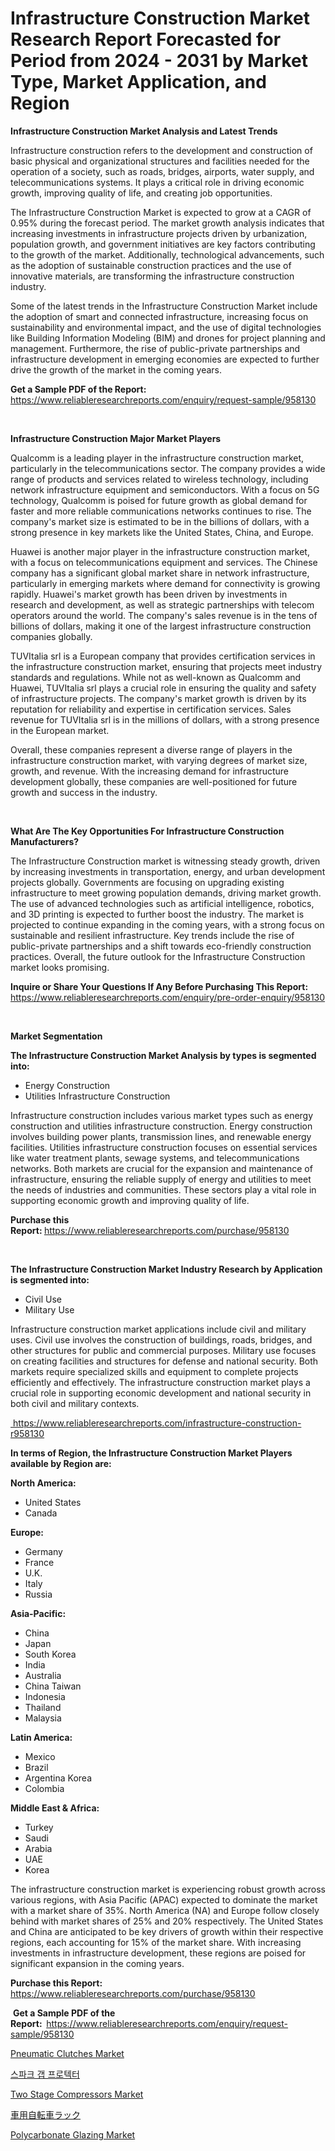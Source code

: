 <p><h1>Infrastructure Construction Market Research Report Forecasted for Period from 2024 -  2031 by Market Type, Market Application, and Region</h1></p><p><strong>Infrastructure Construction Market Analysis and Latest Trends</strong></p>
<p><p>Infrastructure construction refers to the development and construction of basic physical and organizational structures and facilities needed for the operation of a society, such as roads, bridges, airports, water supply, and telecommunications systems. It plays a critical role in driving economic growth, improving quality of life, and creating job opportunities.</p><p>The Infrastructure Construction Market is expected to grow at a CAGR of 0.95% during the forecast period. The market growth analysis indicates that increasing investments in infrastructure projects driven by urbanization, population growth, and government initiatives are key factors contributing to the growth of the market. Additionally, technological advancements, such as the adoption of sustainable construction practices and the use of innovative materials, are transforming the infrastructure construction industry.</p><p>Some of the latest trends in the Infrastructure Construction Market include the adoption of smart and connected infrastructure, increasing focus on sustainability and environmental impact, and the use of digital technologies like Building Information Modeling (BIM) and drones for project planning and management. Furthermore, the rise of public-private partnerships and infrastructure development in emerging economies are expected to further drive the growth of the market in the coming years.</p></p>
<p><strong>Get a Sample PDF of the Report:&nbsp;</strong> <a href="https://www.reliableresearchreports.com/enquiry/request-sample/958130">https://www.reliableresearchreports.com/enquiry/request-sample/958130</a></p>
<p>&nbsp;</p>
<p><strong>Infrastructure Construction Major Market Players</strong></p>
<p><p>Qualcomm is a leading player in the infrastructure construction market, particularly in the telecommunications sector. The company provides a wide range of products and services related to wireless technology, including network infrastructure equipment and semiconductors. With a focus on 5G technology, Qualcomm is poised for future growth as global demand for faster and more reliable communications networks continues to rise. The company's market size is estimated to be in the billions of dollars, with a strong presence in key markets like the United States, China, and Europe.</p><p>Huawei is another major player in the infrastructure construction market, with a focus on telecommunications equipment and services. The Chinese company has a significant global market share in network infrastructure, particularly in emerging markets where demand for connectivity is growing rapidly. Huawei's market growth has been driven by investments in research and development, as well as strategic partnerships with telecom operators around the world. The company's sales revenue is in the tens of billions of dollars, making it one of the largest infrastructure construction companies globally.</p><p>TUVItalia srl is a European company that provides certification services in the infrastructure construction market, ensuring that projects meet industry standards and regulations. While not as well-known as Qualcomm and Huawei, TUVItalia srl plays a crucial role in ensuring the quality and safety of infrastructure projects. The company's market growth is driven by its reputation for reliability and expertise in certification services. Sales revenue for TUVItalia srl is in the millions of dollars, with a strong presence in the European market.</p><p>Overall, these companies represent a diverse range of players in the infrastructure construction market, with varying degrees of market size, growth, and revenue. With the increasing demand for infrastructure development globally, these companies are well-positioned for future growth and success in the industry.</p></p>
<p>&nbsp;</p>
<p><strong>What Are The Key Opportunities For Infrastructure Construction Manufacturers?</strong></p>
<p><p>The Infrastructure Construction market is witnessing steady growth, driven by increasing investments in transportation, energy, and urban development projects globally. Governments are focusing on upgrading existing infrastructure to meet growing population demands, driving market growth. The use of advanced technologies such as artificial intelligence, robotics, and 3D printing is expected to further boost the industry. The market is projected to continue expanding in the coming years, with a strong focus on sustainable and resilient infrastructure. Key trends include the rise of public-private partnerships and a shift towards eco-friendly construction practices. Overall, the future outlook for the Infrastructure Construction market looks promising.</p></p>
<p><strong>Inquire or Share Your Questions If Any Before Purchasing This Report:</strong> <a href="https://www.reliableresearchreports.com/enquiry/pre-order-enquiry/958130">https://www.reliableresearchreports.com/enquiry/pre-order-enquiry/958130</a></p>
<p>&nbsp;</p>
<p><strong>Market Segmentation</strong></p>
<p><strong>The Infrastructure Construction Market Analysis by types is segmented into:</strong></p>
<p><ul><li>Energy Construction</li><li>Utilities Infrastructure Construction</li></ul></p>
<p><p>Infrastructure construction includes various market types such as energy construction and utilities infrastructure construction. Energy construction involves building power plants, transmission lines, and renewable energy facilities. Utilities infrastructure construction focuses on essential services like water treatment plants, sewage systems, and telecommunications networks. Both markets are crucial for the expansion and maintenance of infrastructure, ensuring the reliable supply of energy and utilities to meet the needs of industries and communities. These sectors play a vital role in supporting economic growth and improving quality of life.</p></p>
<p><strong>Purchase this Report:&nbsp;</strong><a href="https://www.reliableresearchreports.com/purchase/958130">https://www.reliableresearchreports.com/purchase/958130</a></p>
<p>&nbsp;</p>
<p><strong>The Infrastructure Construction Market Industry Research by Application is segmented into:</strong></p>
<p><ul><li>Civil Use</li><li>Military Use</li></ul></p>
<p><p>Infrastructure construction market applications include civil and military uses. Civil use involves the construction of buildings, roads, bridges, and other structures for public and commercial purposes. Military use focuses on creating facilities and structures for defense and national security. Both markets require specialized skills and equipment to complete projects efficiently and effectively. The infrastructure construction market plays a crucial role in supporting economic development and national security in both civil and military contexts.</p></p>
<p><a href="https://www.reliableresearchreports.com/infrastructure-construction-r958130">&nbsp;https://www.reliableresearchreports.com/infrastructure-construction-r958130</a></p>
<p><strong>In terms of Region, the Infrastructure Construction Market Players available by Region are:</strong></p>
<p>
    <p> <strong> North America: </strong>
        <ul>
            <li>United States</li>
            <li>Canada</li>
        </ul>
        </p> 
    <p> <strong> Europe: </strong>
        <ul>
            <li>Germany</li>
            <li>France</li>
            <li>U.K.</li>
            <li>Italy</li>
            <li>Russia</li>
        </ul>
        </p> 
    <p> <strong> Asia-Pacific: </strong>
        <ul>
            <li>China</li>
            <li>Japan</li>
            <li>South Korea</li>
            <li>India</li>
            <li>Australia</li>
            <li>China Taiwan</li>
            <li>Indonesia</li>
            <li>Thailand</li>
            <li>Malaysia</li>
        </ul>
        </p> 
    <p> <strong> Latin America: </strong>
        <ul>
            <li>Mexico</li>
            <li>Brazil</li>
            <li>Argentina Korea</li>
            <li>Colombia</li>
        </ul>
        </p> 
    <p> <strong> Middle East & Africa: </strong>
        <ul>
            <li>Turkey</li>
            <li>Saudi</li>
            <li>Arabia</li>
            <li>UAE</li>
            <li>Korea</li>
        </ul>
    </p>
    </p>
<p><p>The infrastructure construction market is experiencing robust growth across various regions, with Asia Pacific (APAC) expected to dominate the market with a market share of 35%. North America (NA) and Europe follow closely behind with market shares of 25% and 20% respectively. The United States and China are anticipated to be key drivers of growth within their respective regions, each accounting for 15% of the market share. With increasing investments in infrastructure development, these regions are poised for significant expansion in the coming years.</p></p>
<p><strong>Purchase this Report: </strong><a href="https://www.reliableresearchreports.com/purchase/958130">https://www.reliableresearchreports.com/purchase/958130</a></p>
<p>&nbsp;<strong>Get a Sample PDF of the Report:&nbsp;&nbsp;</strong><a href="https://www.reliableresearchreports.com/enquiry/request-sample/958130">https://www.reliableresearchreports.com/enquiry/request-sample/958130</a></p>
<p><strong></strong></p>
<p><p><a href="https://github.com/zjyglelu/Market-Research-Report-List-2/blob/main/pneumatic-clutches-market.md">Pneumatic Clutches Market</a></p><p><a href="https://github.com/TrevorKruvalis5678/Market-Research-Report-List-1/blob/main/477893119832.md">스파크 갭 프로텍터</a></p><p><a href="https://github.com/mbisetmhermsr/Market-Research-Report-List-2/blob/main/two-stage-compressors-market.md">Two Stage Compressors Market</a></p><p><a href="https://github.com/vtbvgl20191192/Market-Research-Report-List-1/blob/main/596552821411.md">車用自転車ラック</a></p><p><a href="https://issuu.com/reportprime-2/docs/polycarbonate-glazing-market-size-2030.pptx">Polycarbonate Glazing Market</a></p></p>